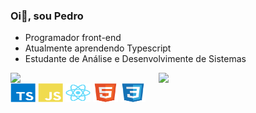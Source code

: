 ### Oi👋, sou Pedro
- Programador front-end
- Atualmente aprendendo Typescript
- Estudante de Análise e Desenvolvimente de Sistemas

<img align='left' width='47%' src='https://github-readme-stats.vercel.app/api?username=Pedroolcs&show_icons=true&rank_icon=github' />

<img align='left' width='47%' src='https://github-readme-stats.vercel.app/api/top-langs/?username=Pedroolcs&layout=compact' />

<div style="display: inline_block"><br>
  <img align="center" alt="Pedro-ts" height="30" width="40" src="https://raw.githubusercontent.com/devicons/devicon/master/icons/typescript/typescript-plain.svg">
  <img align="center" alt="Pedro-Js" height="30" width="40" src="https://raw.githubusercontent.com/devicons/devicon/master/icons/javascript/javascript-plain.svg">
  <img align="center" alt="Pedro-React" height="30" width="40" src="https://raw.githubusercontent.com/devicons/devicon/master/icons/react/react-original.svg">
  <img align="center" alt="Pedro-HTML" height="30" width="40" src="https://raw.githubusercontent.com/devicons/devicon/master/icons/html5/html5-original.svg">
  <img align="center" alt="Pedro-CSS" height="30" width="40" src="https://raw.githubusercontent.com/devicons/devicon/master/icons/css3/css3-original.svg">
</div>





